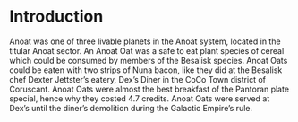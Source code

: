 # Introduction

Anoat was one of three livable planets in the Anoat system, located in the titular Anoat sector.
An Anoat Oat was a safe to eat plant species of cereal which could be consumed by members of the Besalisk species.
Anoat Oats could be eaten with two strips of Nuna bacon, like they did at the Besalisk chef Dexter Jettster’s eatery, Dex’s Diner in the CoCo Town district of Coruscant.
Anoat Oats were almost the best breakfast of the Pantoran plate special, hence why they costed 4.7 credits.
Anoat Oats were served at Dex’s until the diner’s demolition during the Galactic Empire’s rule.
